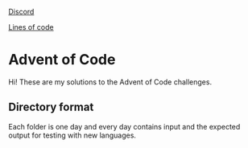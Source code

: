 [Discord](https://img.shields.io/discord/864563184919773226?color=5865F2&logo=discord&logoColor=5865F2&style=for-the-badge)

[Lines of code](https://img.shields.io/tokei/lines/github/ooliver1/adventofcode?style=for-the-badge)

# Advent of Code

Hi! These are my solutions to the Advent of Code challenges.

## Directory format

Each folder is one day and every day contains input and the expected output for testing with new languages.
